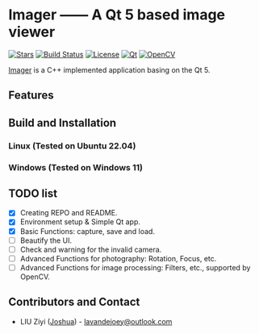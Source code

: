 # Imager —— A Qt 5 based image viewer

[//]: # (Badges for build, license MIT, Qt5, opencv)
[![Stars](https://img.shields.io/github/stars/lavandejoey/Imager.svg)]()
[![Build Status](https://travis-ci.org/lavandejoey/Imager.svg?branch=master)](https://travis-ci.org/lavandejoey/Image)
[![License](https://img.shields.io/badge/license-MIT-red.svg)]()
[![Qt](https://img.shields.io/badge/Qt-5.15.14-green.svg)]()
[![OpenCV](https://img.shields.io/badge/OpenCV-4.8.0-blue.svg)]()


[//]: # (Introduction)
[Imager](https://github.com/lavandejoey/Imager) is a C++ implemented application basing on the Qt 5.

## Features

## Build and Installation

### Linux (Tested on Ubuntu 22.04)

### Windows (Tested on Windows 11)

## TODO list

- [x] Creating REPO and README.
- [x] Environment setup & Simple Qt app.
- [x] Basic Functions: capture, save and load.
- [ ] Beautify the UI.
- [ ] Check and warning for the invalid camera.
- [ ] Advanced Functions for photography: Rotation, Focus, etc.
- [ ] Advanced Functions for image processing: Filters, etc., supported by OpenCV.

## Contributors and Contact

- LIU Ziyi (<a href="https://JoshuaZiyiLIU.com">Joshua</a>) - <a href="mailto:lavandejoey@outlook.com?subject=[GitHub-Imager] Contact">
  lavandejoey@outlook.com</a>